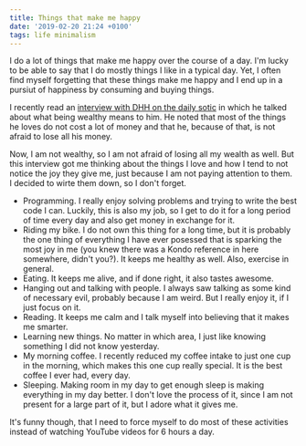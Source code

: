 ```yaml
---
title: Things that make me happy
date: '2019-02-20 21:24 +0100'
tags: life minimalism
---
```


I do a lot of things that make me happy over the course of a day. I'm lucky to be
able to say that I do mostly things I like in a typical day. Yet, I often find
myself forgetting that these things make me happy and I end up in a pursiut of
happiness by consuming and buying things.

I recently read an [interview with DHH on the daily
sotic](https://dailystoic.com/dhh/) in which he talked
about what being wealthy means to him. He noted that most of the things he loves
do not cost a lot of money and that he, because of that, is not afraid to lose all
his money.

Now, I am not wealthy, so I am not afraid of losing all my wealth as well. But this
interview got me thinking about the things I love and how I tend to not notice
the joy they give me, just because I am not paying attention to them.  
I decided to wirte them down, so I don't forget.

- Programming. I really enjoy solving problems and trying to write the best code
  I can. Luckily, this is also my job, so I get to do it for a long period of
  time every day and also get money in exchange for it.
- Riding my bike. I do not own this thing for a long time, but it is probably
  the one thing of everything I have ever posessed that is sparking the most joy
  in me (you knew there was a Kondo reference in here somewhere, didn't you?).
  It keeps me healthy as well. Also, exercise in general.
- Eating. It keeps me alive, and if done right, it also tastes awesome.
- Hanging out and talking with people. I always saw talking as some kind of necessary evil,
  probably because I am weird. But I really enjoy it, if I just focus on it.
- Reading. It keeps me calm and I talk myself into believing that it makes me
  smarter.
- Learning new things. No matter in which area, I just like knowing something I
  did not know yesterday.
- My morning coffee. I recently reduced my coffee intake to just one cup in the
  morning, which makes this one cup really special. It is the best coffee I ever
  had, every day.
- Sleeping. Making room in my day to get enough sleep is making everything in my
  day better. I don't love the process of it, since I am not present for a large
  part of it, but I adore what it gives me.

It's funny though, that I need to force myself to do most of these
activities instead of watching YouTube videos for 6 hours a day.
